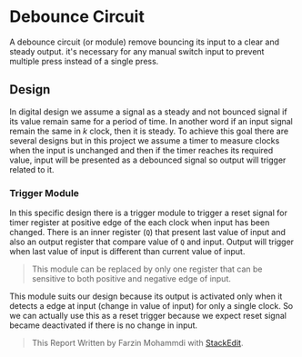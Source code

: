 
# Debounce Circuit
A debounce circuit (or module) remove bouncing its input to a clear and steady output. it's necessary for any manual switch input to prevent multiple press instead of a single press.

## Design
In digital design we assume a signal as a steady and not bounced signal if its value remain same for a period of time. In another word if an input signal remain the same in *k* clock, then it is steady. To achieve this goal there are several designs but in this project we assume a timer to measure clocks when the input is unchanged and then if the timer reaches its required value, input will be presented as a debounced signal so output will trigger related to it.

### Trigger Module
In this specific design there is a trigger module to trigger a reset signal for timer register at positive edge of the each clock when input has been changed. There is an inner register (`Q`) that present last value of input and also an output register that compare value of `Q` and input. Output will trigger when last value of input is different than current value of input. 

> This module can be replaced by only one register that can be sensitive to both positive and negative edge of input.

This module suits our design because its output is activated only when it detects a edge at input (change in value of input) for only a single clock. So we can actually use this as a reset trigger because we expect reset signal became deactivated if there is no change in input.

> This Report Written by Farzin Mohammdi with [StackEdit](https://stackedit.io/).
